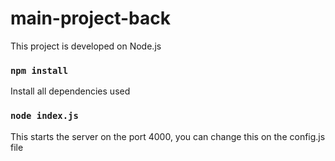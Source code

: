 # main-project-back

This project is developed on Node.js

### `npm install`

Install all dependencies used

### `node index.js`

This starts the server on the port 4000, you can change this on the config.js file
